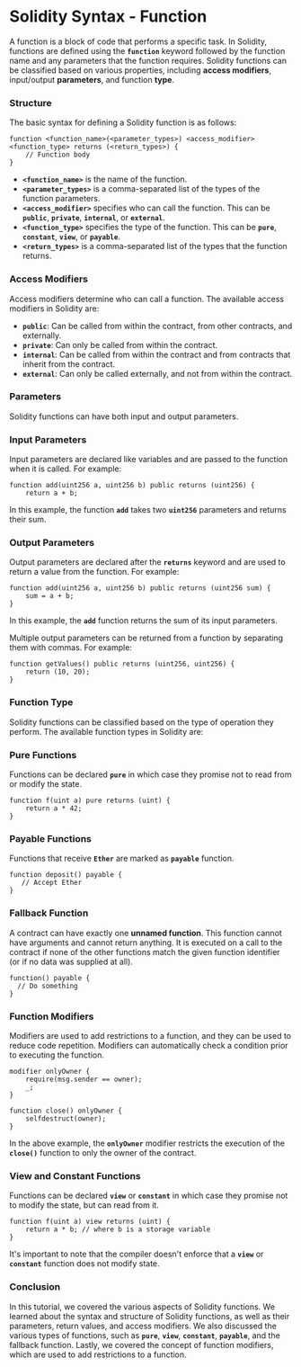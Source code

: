 # Solidity Syntax - Function

A function is a block of code that performs a specific task. In Solidity, functions are defined using the **`function`** keyword followed by the function name and any parameters that the function requires. Solidity functions can be classified based on various properties, including **access modifiers**, input/output **parameters**, and function **type**.

### **Structure**

The basic syntax for defining a Solidity function is as follows:

```
function <function_name>(<parameter_types>) <access_modifier> <function_type> returns (<return_types>) {
    // Function body
}
```

- **`<function_name>`** is the name of the function.
- **`<parameter_types>`** is a comma-separated list of the types of the function parameters.
- **`<access_modifier>`** specifies who can call the function. This can be **`public`**, **`private`**, **`internal`**, or **`external`**.
- **`<function_type>`** specifies the type of the function. This can be **`pure`**, **`constant`**, **`view`**, or **`payable`**.
- **`<return_types>`** is a comma-separated list of the types that the function returns.

### **Access Modifiers**

Access modifiers determine who can call a function. The available access modifiers in Solidity are:

- **`public`**: Can be called from within the contract, from other contracts, and externally.
- **`private`**: Can only be called from within the contract.
- **`internal`**: Can be called from within the contract and from contracts that inherit from the contract.
- **`external`**: Can only be called externally, and not from within the contract.

### **Parameters**

Solidity functions can have both input and output parameters.

### Input Parameters

Input parameters are declared like variables and are passed to the function when it is called. For example:

```
function add(uint256 a, uint256 b) public returns (uint256) {
    return a + b;

```

In this example, the function **`add`** takes two **`uint256`** parameters and returns their sum.

### Output Parameters

Output parameters are declared after the **`returns`** keyword and are used to return a value from the function. For example:

```
function add(uint256 a, uint256 b) public returns (uint256 sum) {
    sum = a + b;
}
```

In this example, the **`add`** function returns the sum of its input parameters.

Multiple output parameters can be returned from a function by separating them with commas. For example:

```
function getValues() public returns (uint256, uint256) {
    return (10, 20);
}
```

### **Function Type**

Solidity functions can be classified based on the type of operation they perform. The available function types in Solidity are:

### **Pure Functions**

Functions can be declared **`pure`** in which case they promise not to read from or modify the state.

```
function f(uint a) pure returns (uint) {
    return a * 42;
}
```

### **Payable Functions**

Functions that receive **`Ether`** are marked as **`payable`** function.

```
function deposit() payable {
   // Accept Ether
}
```

### **Fallback Function**

A contract can have exactly one **unnamed function**. This function cannot have arguments and cannot return anything. It is executed on a call to the contract if none of the other functions match the given function identifier (or if no data was supplied at all).

```
function() payable {
  // Do something
}
```

### **Function Modifiers**

Modifiers are used to add restrictions to a function, and they can be used to reduce code repetition. Modifiers can automatically check a condition prior to executing the function.

```
modifier onlyOwner {
    require(msg.sender == owner);
    _;
}

function close() onlyOwner {
    selfdestruct(owner);
}
```

In the above example, the **`onlyOwner`** modifier restricts the execution of the **`close()`** function to only the owner of the contract.

### **View and Constant Functions**

Functions can be declared **`view`** or **`constant`** in which case they promise not to modify the state, but can read from it.

```
function f(uint a) view returns (uint) {
    return a * b; // where b is a storage variable
}
```

It's important to note that the compiler doesn't enforce that a **`view`** or **`constant`** function does not modify state.

### **Conclusion**

In this tutorial, we covered the various aspects of Solidity functions. We learned about the syntax and structure of Solidity functions, as well as their parameters, return values, and access modifiers. We also discussed the various types of functions, such as **`pure`**, **`view`**, **`constant`**, **`payable`**, and the fallback function. Lastly, we covered the concept of function modifiers, which are used to add restrictions to a function.
